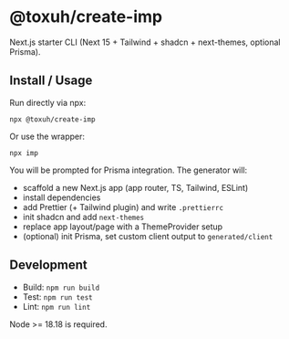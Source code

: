 # @toxuh/create-imp

Next.js starter CLI (Next 15 + Tailwind + shadcn + next-themes, optional Prisma).

## Install / Usage

Run directly via npx:

```
npx @toxuh/create-imp
```

Or use the wrapper:

```
npx imp
```

You will be prompted for Prisma integration. The generator will:

- scaffold a new Next.js app (app router, TS, Tailwind, ESLint)
- install dependencies
- add Prettier (+ Tailwind plugin) and write `.prettierrc`
- init shadcn and add `next-themes`
- replace app layout/page with a ThemeProvider setup
- (optional) init Prisma, set custom client output to `generated/client`

## Development

- Build: `npm run build`
- Test: `npm run test`
- Lint: `npm run lint`

Node >= 18.18 is required.
